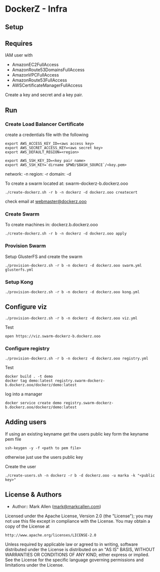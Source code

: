# DockerZ - Infra

## Setup

## Requires

IAM user with
 - AmazonEC2FullAccess
 - AmazonRoute53DomainsFullAccess
 - AmazonVPCFullAccess
 - AmazonRoute53FullAccess
 - AWSCertificateManagerFullAccess

Create a key and secret and a key pair.


## Run

### Create Load Balancer Certificate

create a credentials file with the following

````
export AWS_ACCESS_KEY_ID=<aws access key>
export AWS_SECRET_ACCESS_KEY=<aws secret key>
export AWS_DEFAULT_REGION=<region>

export AWS_SSH_KEY_ID=<key pair name>
export AWS_SSH_KEY=`dirname $PWD/$BASH_SOURCE`/<key.pem>
````

network: -n
region: -r
domain: -d

To create a swarm located at: swarm-dockerz-b.dockerz.ooo

````
./create-dockerz.sh -r b -n dockerz -d dockerz.ooo createcert
````

check email at webmaster@dockerz.ooo

### Create Swarm

To create machines in: dockerz.b.dockerz.ooo

````
./create-dockerz.sh -r b -n dockerz -d dockerz.ooo apply
````

### Provision Swarm

Setup GlusterFS and create the swarm

````
./provision-dockerz.sh -r b -n dockerz -d dockerz.ooo swarm.yml glusterfs.yml
````

### Setup Kong

````
./provision-dockerz.sh -r b -n dockerz -d dockerz.ooo kong.yml
````


## Configure viz

````
./provision-dockerz.sh -r b -n dockerz -d dockerz.ooo viz.yml
````

Test

````
open https://viz.swarm-dockerz-b.dockerz.ooo
````

### Configure registry

````
./provision-dockerz.sh -r b -n dockerz -d dockerz.ooo registry.yml
````

Test

````
docker build . -t demo
docker tag demo:latest registry.swarm-dockerz-b.dockerz.ooo/dockerz/demo:latest
````

log into a manager

````
docker service create demo registry.swarm-dockerz-b.dockerz.ooo/dockerz/demo:latest
````

## Adding users

If using an existing keyname get the users public key form the keyname pem file

````
ssh-keygen -y -f <path to pem file>
````

otherwise just use the users public key

Create the user

````
./create-users.sh -n dockerz -r b -d dockerz.ooo -u marka -k "<public key>"
````



## License & Authors
- Author:: Mark Allen (mark@markcallen.com)

Licensed under the Apache License, Version 2.0 (the "License");
you may not use this file except in compliance with the License.
You may obtain a copy of the License at

    http://www.apache.org/licenses/LICENSE-2.0

Unless required by applicable law or agreed to in writing, software
distributed under the License is distributed on an "AS IS" BASIS,
WITHOUT WARRANTIES OR CONDITIONS OF ANY KIND, either express or implied.
See the License for the specific language governing permissions and
limitations under the License.
